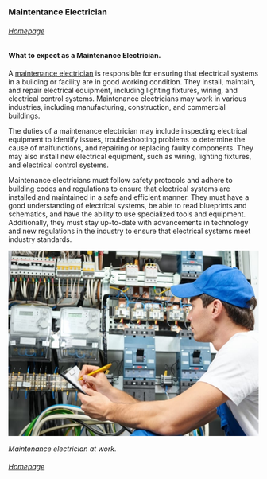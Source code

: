 ### **Maintentance Electrician**

###### [Homepage](README.md)

#### What to expect as a Maintenance Electrician.

A [maintenance electrician](https://www.ziprecruiter.com/hiring/job-description-template/maintenance-electrician) is responsible for ensuring that electrical systems in a building or facility are in good working condition. They install, maintain, and repair electrical equipment, including lighting fixtures, wiring, and electrical control systems. Maintenance electricians may work in various industries, including manufacturing, construction, and commercial buildings.

The duties of a maintenance electrician may include inspecting electrical equipment to identify issues, troubleshooting problems to determine the cause of malfunctions, and repairing or replacing faulty components. They may also install new electrical equipment, such as wiring, lighting fixtures, and electrical control systems.

Maintenance electricians must follow safety protocols and adhere to building codes and regulations to ensure that electrical systems are installed and maintained in a safe and efficient manner. They must have a good understanding of electrical systems, be able to read blueprints and schematics, and have the ability to use specialized tools and equipment. Additionally, they must stay up-to-date with advancements in technology and new regulations in the industry to ensure that electrical systems meet industry standards.

![Maintenance Electrician](elect.png)

_Maintenance electrician at work._

###### [Homepage](README.md)